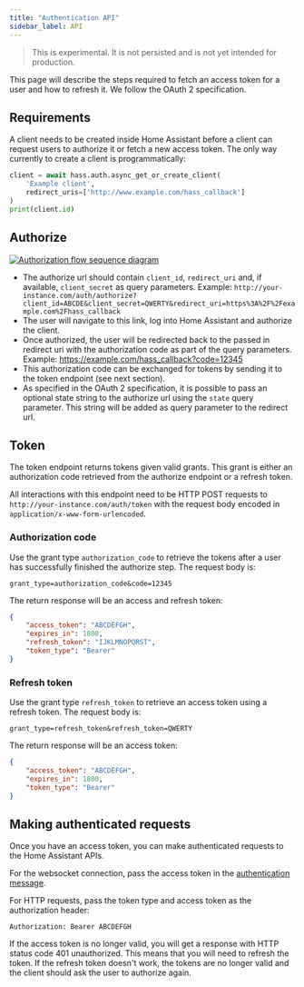 ```yaml
---
title: "Authentication API"
sidebar_label: API
---
```


> This is experimental. It is not persisted and is not yet intended for production.

This page will describe the steps required to fetch an access token for a user and how to refresh it. We follow the OAuth 2 specification.

## Requirements

A client needs to be created inside Home Assistant before a client can request users to authorize it or fetch a new access token. The only way currently to create a client is programmatically:

```python
client = await hass.auth.async_get_or_create_client(
    'Example client',
    redirect_uris=['http://www.example.com/hass_callback']
)
print(client.id)
```

## Authorize

[![Authorization flow sequence diagram](/img/en/auth/authorize_flow.png)](https://www.websequencediagrams.com/?lz=dGl0bGUgQXV0aG9yaXphdGlvbiBGbG93CgpVc2VyIC0-IENsaWVudDogTG9nIGludG8gSG9tZSBBc3Npc3RhbnQKABoGIC0-IFVzZXI6AEMJZSB1cmwgAD4JACgOOiBHbyB0bwAeBWFuZCBhAC0ICgBQDgB1DACBFw5jb2RlAHELAE4RZXQgdG9rZW5zIGZvcgAoBgBBGlQAJQUK&s=qsd)

 - The authorize url should contain `client_id`, `redirect_uri` and, if available, `client_secret` as query parameters. Example: `http://your-instance.com/auth/authorize?client_id=ABCDE&client_secret=QWERTY&redirect_uri=https%3A%2F%2Fexample.com%2Fhass_callback`
 - The user will navigate to this link, log into Home Assistant and authorize the client.
 - Once authorized, the user will be redirected back to the passed in redirect uri with the authorization code as part of the query parameters. Example: https://example.com/hass_callback?code=12345
 - This authorization code can be exchanged for tokens by sending it to the token endpoint (see next section).
 - As specified in the OAuth 2 specification, it is possible to pass an optional state string to the authorize url using the `state` query parameter. This string will be added as query parameter to the redirect url.

## Token

The token endpoint returns tokens given valid grants. This grant is either an authorization code retrieved from the authorize endpoint or a refresh token.

All interactions with this endpoint need to be HTTP POST requests to `http://your-instance.com/auth/token` with the request body encoded in `application/x-www-form-urlencoded`.

### Authorization code

Use the grant type `authorization_code` to retrieve the tokens after a user has successfully finished the authorize step. The request body is:

```
grant_type=authorization_code&code=12345
```

The return response will be an access and refresh token:

```json
{
    "access_token": "ABCDEFGH",
    "expires_in": 1800,
    "refresh_token": "IJKLMNOPQRST",
    "token_type": "Bearer"
}
```

### Refresh token

Use the grant type `refresh_token` to retrieve an access token using a refresh token. The request body is:

```
grant_type=refresh_token&refresh_token=QWERTY
```

The return response will be an access token:

```json
{
    "access_token": "ABCDEFGH",
    "expires_in": 1800,
    "token_type": "Bearer"
}
```

## Making authenticated requests

Once you have an access token, you can make authenticated requests to the Home Assistant APIs.

For the websocket connection, pass the access token in the [authentication message](http://localhost:3000/docs/en/external_api_websocket.html#authentication-phase).

For HTTP requests, pass the token type and access token as the authorization header:

```
Authorization: Bearer ABCDEFGH
```

If the access token is no longer valid, you will get a response with HTTP status code 401 unauthorized. This means that you will need to refresh the token. If the refresh token doesn't work, the tokens are no longer valid and the client should ask the user to authorize again.
